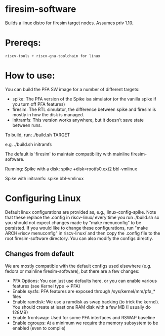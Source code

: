 firesim-software
==================================

Builds a linux distro for firesim target nodes. Assumes priv 1.10.

# Prereqs:

    riscv-tools + riscv-gnu-toolchain for linux

# How to use:
You can build the PFA SW image for a number of different targets:
* spike: The PFA version of the Spike isa simulator (or the vanilla spike if
  you turn off PFA features)
* firesim: The RTL simulator, the difference between spike and firesim is mostly in how the disk is managed.
* initramfs: This version works anywhere, but it doesn't save state between runs.

To build, run:
    ./build.sh TARGET

e.g.
    ./build.sh initramfs

The default is 'firesim' to maintain compatibility with mainline firesim-software.

Running:
Spike with a disk:
  spike +disk=rootfs0.ext2 bbl-vmlinux

Spike with initramfs:
  spike bbl-vmlinux

# Configuring Linux
Default linux configurations are provided as, e.g., linux-config-spike. Note
that these replace the .config in riscv-linux/ every time you run ./build.sh so
you should not expect changes made by "make menuconfig" to be persisted. If you
would like to change these configurations, run "make ARCH=riscv menuconfig" in
riscv-linux/ and then copy the .config file to the root firesim-software
directory. You can also modify the configs directly.

## Changes from default
We are mostly compatible with the default configs used elsewhere (e.g. fedora
or mainline firesim-software), but there are a few changes:
* PFA Options: You can just use defaults here, or you can enable various features (see Kernel type -> PFA)
* Enable sysfs: PFA features are exposed through /sys/kernel/mm/pfa\_\* files
* Enable ramdisk: We use a ramdisk as swap backing (to trick the kernel). You should create at least one RAM disk with a few MB (I usually do 128MB)
* Enable frontswap: Used for some PFA interfaces and RSWAP baseline
* Enable cgroups: At a minimum we require the memory subsystem to be enabled (even to compile)
